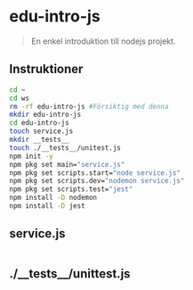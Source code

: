 # edu-intro-js

> En enkel introduktion till nodejs projekt.

## Instruktioner

```bash
cd ~
cd ws
rm -rf edu-intro-js #Försiktig med denna
mkdir edu-intro-js
cd edu-intro-js
touch service.js
mkdir __tests__
touch ./__tests__/unitest.js
npm init -y
npm pkg set main="service.js"
npm pkg set scripts.start="node service.js" 
npm pkg set scripts.dev="nodemon service.js" 
npm pkg set scripts.test="jest"
npm install -D nodemon
npm install -D jest
```

## service.js

```js

```

## ./\_\_tests\_\_/unittest.js

```js

```
